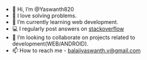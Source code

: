 - 👋 Hi, I’m @Yaswanth820
- 👀 I love solving problems.
- 🌱 I’m currently learning web development.
- 💻 I regularly post answers on [stackoverflow](https://stackoverflow.com/users/12291279/csgeek)
- 💞️ I’m looking to collaborate on projects related to development(WEB/ANDROID).
- 📫 How to reach me - balajiyaswanth.v@gmail.com

<!---
Yaswanth820/Yaswanth820 is a ✨ special ✨ repository because its `README.md` (this file) appears on your GitHub profile.
You can click the Preview link to take a look at your changes.
--->
